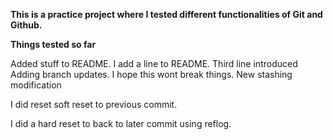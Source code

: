 **This is a practice project where I tested different functionalities of Git and Github.**

**Things tested so far**

Added stuff to README.
I add a line to README.
Third line introduced
Adding branch updates.
I hope this wont break things.
New stashing modification

I did reset soft reset to previous commit.

I did a hard reset to back to later commit using reflog.


